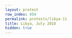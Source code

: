 ```yaml
---
layout: protest
row_index: 454
permalink: protests/libya-11
title: Libya, July 2018
hidden: true
---
```

